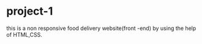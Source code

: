 # project-1
this is a non responsive food delivery  website(front -end) by using the help of HTML,CSS.
